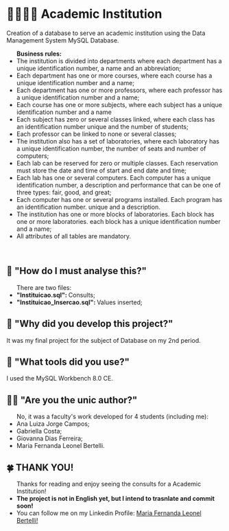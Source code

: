 # 🙋‍♀️🙋‍♂️ Academic Institution 
Creation of a database to serve an academic institution using the Data Management System MySQL Database.

<ul> <b>Business rules: </b>
  <li> The institution is divided into departments where each department has a unique identification number, a
name and an abbreviation;</li>
   <li> Each department has one or more courses, where each course has a unique identification number and a
name;</li>
  <li> Each department has one or more professors, where each professor has a unique identification number and a
name; </li>
  <li> Each course has one or more subjects, where each subject has a unique identification number and a
name </li>
  <li> Each subject has zero or several classes linked, where each class has an identification number
unique and the number of students; </li>
  <li> Each professor can be linked to none or several classes; </li>
  <li> The institution also has a set of laboratories, where each laboratory has a unique identification number, the
number of seats and number of computers; </li>
  <li> Each lab can be reserved for zero or multiple classes. Each reservation must store the date and time of
start and end date and time; </li>
  <li> Each lab has one or several computers. Each computer has a unique identification number,
    a description and performance that can be one of three types: fair, good, and great; </li>
  <li> Each computer has one or several programs installed. Each program has an identification number.
unique and a description.</li>
  <li> The institution has one or more blocks of laboratories. Each block has one or more laboratories. each block
has a unique identification number and a name;</li>
  <li> All attributes of all tables are mandatory.</li>
</ul>
<br>

## 👾 "How do I must analyse this?" 
<ul> There are two files:
  <li> <b>"Instituicao.sql": </b> Consults;</li>
  <li> <b>"Instituicao_Insercao.sql": </b> Values inserted;</li>
</ul>

## 🤔 "Why did you develop this project?" 
It was my final project for the subject of Database on my 2nd period.

## 🔧 "What tools did you use?"
I used the MySQL Workbench 8.0 CE.

## 👩‍💻 "Are you the unic author?" 
<ul> No, it was a faculty's work developed for 4 students (including me):
  <li> Ana Luiza Jorge Campos;</li>
  <li> Gabriella Costa;</li>
  <li> Giovanna Dias Ferreira;</li>
  <li> Maria Fernanda Leonel Bertelli.</li>
</ul>

## 🍀 THANK YOU! 
<p> 
  <ul> Thanks for reading and enjoy seeing the consults for a Academic Institution!
    <li> <b>The project is not in English yet, but I intend to trasnlate and commit soon!</b></li>
    <li> You can follow me on my Linkedin Profile: <a href = "https://www.linkedin.com/in/maria-fernanda-leonel-bertelli-252480257"> Maria Fernanda Leonel Bertelli! </a> </li>
  </ul>
</p>
